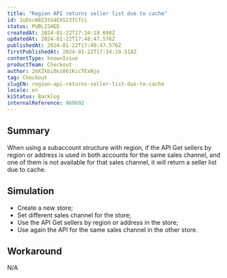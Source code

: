 ```yaml
---
title: "Region API returns seller list due to cache"
id: 1uDscW8Z3tG4EXS23fCfci
status: PUBLISHED
createdAt: 2024-01-22T17:34:18.690Z
updatedAt: 2024-01-22T17:48:47.576Z
publishedAt: 2024-01-22T17:48:47.576Z
firstPublishedAt: 2024-01-22T17:34:19.518Z
contentType: knownIssue
productTeam: Checkout
author: 2mXZkbi0oi061KicTExNjo
tag: Checkout
slugEN: region-api-returns-seller-list-due-to-cache
locale: en
kiStatus: Backlog
internalReference: 969692
---
```


## Summary


When using a subaccount structure with region, if the API Get sellers by region or address is used in both accounts for the same sales channel, and one of them is not available for that sales channel, it will return a seller list due to cache.


##

## Simulation



- Create a new store;
- Set different sales channel for the store;
- Use the API Get sellers by region or address in the store;
- Use again the API for the same sales channel in the other store.


##

## Workaround


N/A



